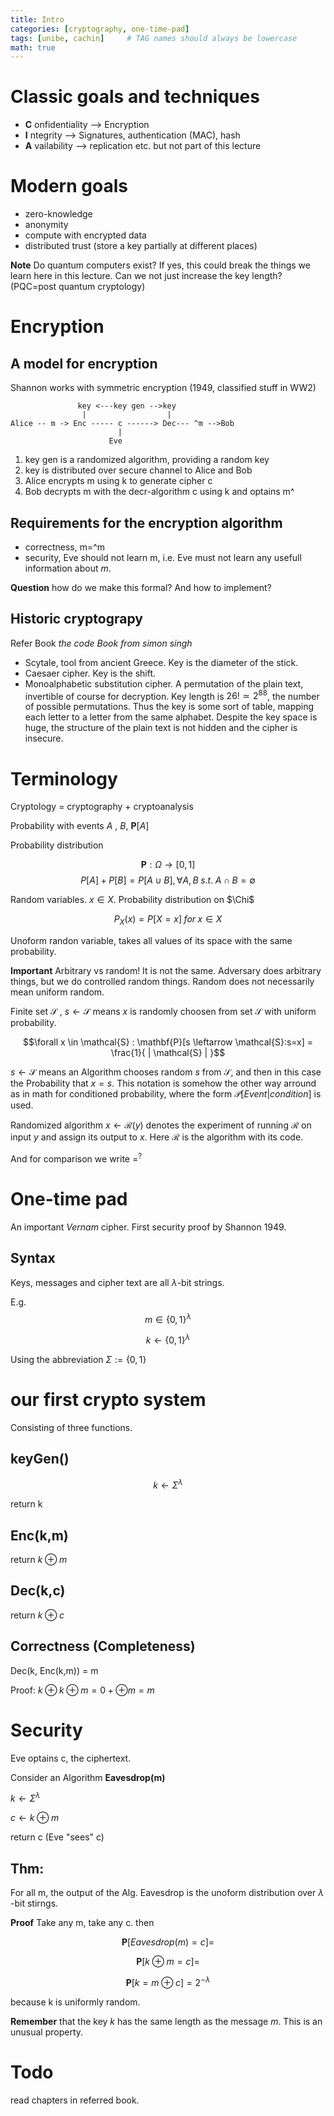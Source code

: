 ```yaml
---
title: Intro 
categories: [cryptography, one-time-pad]
tags: [unibe, cachin]     # TAG names should always be lowercase
math: true
---
```


# Classic goals and techniques
* **C** onfidentiality --> Encryption
* **I** ntegrity --> Signatures, authentication (MAC), hash
* **A** vailability --> replication etc. but not part of this lecture

# Modern goals
* zero-knowledge
* anonymity
* compute with encrypted data
* distributed trust (store a key partially at different places)

**Note**  Do quantum computers exist? If yes, this could break the things we learn here in this 
lecture. Can we not just increase the key length? (PQC=post quantum cryptology)

# Encryption
## A model for encryption
Shannon works with symmetric encryption (1949, classified stuff in WW2)

```
               key <---key gen -->key 
                |                  |
Alice -- m -> Enc ----- c ------> Dec--- ^m -->Bob            
                        |            
                      Eve  
```
1. key gen is a randomized algorithm, providing a random key
2. key is distributed over secure channel to Alice and Bob
3. Alice encrypts m using k to generate cipher c
4. Bob decrypts m with the decr-algorithm c using k and optains m^

## Requirements for the encryption algorithm
* correctness, m=^m
* security, Eve should not learn m, i.e. Eve must not learn any usefull information about $m$.

**Question**  how do we make this formal? And how to implement? 
## Historic cryptograpy
Refer Book _the code Book from  simon singh_
* Scytale, tool from ancient Greece. Key is the diameter of the stick.
* Caesaer cipher. Key is the shift.
* Monoalphabetic substitution cipher. A permutation of the plain text, invertible of course for decryption. Key length is $26! \simeq 2^{88}$, the number of possible permutations. Thus the key is some sort of table, mapping each letter to a letter from the same alphabet. Despite the key space is huge, the structure of the plain text is not hidden and the cipher is insecure.

# Terminology
Cryptology = cryptography + cryptoanalysis

Probability with events $A$ , $B$, $\mathbf{P}[A]$

Probability distribution

$$ \mathbf{P}: \Omega \rightarrow [0,1]$$
$$ P[A] + P[B] = P[A \cup B], \forall A,B \; s.t. \; A \cap B = \emptyset$$

Random variables. $x \in X$. Probability distribution on $\Chi$ 

$$ P_{X}(x) = P[X = x] \; for \; x \in X $$

Unoform randon variable, takes all values of its space with the same probability.

**Important** Arbitrary vs random! It is not the same. Adversary does arbitrary things, but we do controlled random things.
Random does not necessarily mean uniform random.

Finite set $\mathcal{S}$ , $s \leftarrow \mathcal{S}$ means $x$ is randomly choosen from set $\mathcal{S}$ with uniform probability.

$$\forall x \in \mathcal{S} : \mathbf{P}[s \leftarrow \mathcal{S}:s=x] = \frac{1}{ | \mathcal{S} | }$$ 

$s \leftarrow \mathcal{S}$ means an Algorithm chooses random $s$ from $\mathcal{S}$, and then in this case the Probability that $x=s$.
This notation is somehow the other way arround as in math for conditioned probability, where the form $\mathcal{P}[Event | condition]$ is used. 

Randomized algorithm $x \leftarrow \mathcal{R}(y)$ denotes the experiment of running $\mathcal{R}$ on input $y$ and assign its output to $x$. Here $\mathcal{R}$ is the algorithm  with its code.

And for comparison we write $=^?$

# One-time pad
An important *Vernam* cipher. First security proof by Shannon 1949.
## Syntax
Keys, messages and cipher text are all $\lambda$-bit strings.

E.g. 
$$m \in \lbrace 0,1 \rbrace^{\lambda}$$

$$ k \leftarrow \lbrace 0,1 \rbrace^{\lambda}$$

Using the abbreviation $\Sigma := \lbrace 0,1 \rbrace$


# our first crypto system
Consisting of three functions.
## keyGen()

$$ k \leftarrow \Sigma ^{\lambda}$$

return k

## Enc(k,m)
return $k \oplus m$

## Dec(k,c)

return $k \oplus c$

## Correctness (Completeness)

Dec(k, Enc(k,m)) = m

Proof: $k \oplus k \oplus m = 0 + \oplus m =m$

# Security
Eve optains c, the ciphertext. 

Consider an Algorithm **Eavesdrop(m)**

$k \leftarrow \Sigma^{\lambda}$

$c \leftarrow k \oplus m$

return c   (Eve "sees" c)

## Thm:
For all m, the output of the Alg. Eavesdrop is the unoform distribution over $\lambda$ -bit stirngs.

**Proof** Take any m, take any c. then

$$ \mathbf{P}[Eavesdrop(m) = c] =$$

$$ \mathbf{P}[k \oplus m = c] =$$

$$ \mathbf{P}[k = m \oplus c] = 2^{-\lambda} $$ 

because k is uniformly random. 

**Remember** that the key $k$ has the same length as the message $m$. This is an unusual property. 

# Todo 
read chapters in referred book.







